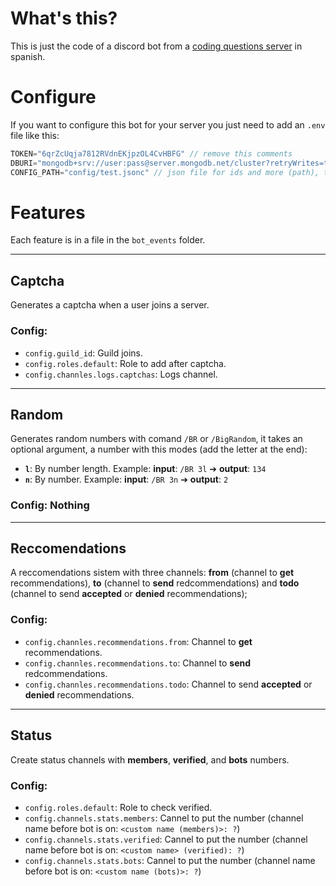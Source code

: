 # What's this?
This is just the code of a discord bot from a [coding questions server](https://discord.com/invite/5JhyHte3QC) in spanish.

# Configure
If you want to configure this bot for your server you just need to add an `.env` file like this:
```js
TOKEN="6qrZcUqja7812RVdnEKjpzOL4CvHBFG" // remove this comments
DBURI="mongodb+srv://user:pass@server.mongodb.net/cluster?retryWrites=true&w=majority" // mongo db
CONFIG_PATH="config/test.jsonc" // json file for ids and more (path), the commands uses it (check the "Config" pulled apart if each command)
```

# Features

Each feature is in a file in the `bot_events` folder.

---

## Captcha

Generates a captcha when a user joins a server.

### Config:
* `config.guild_id`: Guild joins.
* `config.roles.default`: Role to add after captcha.
* `config.channles.logs.captchas`: Logs channel.

---

## Random

Generates random numbers with comand `/BR` or `/BigRandom`, it takes an optional argument, a number with this modes (add the letter at the end):
* **`l`**: By number length. Example: **input**: `/BR 3l` ➔ **output**: `134`
* **`n`**: By number. Example: **input**: `/BR 3n` ➔ **output**: `2`

### Config: Nothing

---

## Reccomendations

A reccomendations sistem with three channels: **from** (channel to **get** recommendations), **to** (channel to **send** redcommendations) and **todo** (channel to send **accepted** or **denied** recommendations);

### Config:
* `config.channles.recommendations.from`: Channel to **get** recommendations.
* `config.channles.recommendations.to`: Channel to **send** redcommendations.
* `config.channles.recommendations.todo`: Channel to send **accepted** or **denied** recommendations.

---

## Status

Create status channels with **members**, **verified**, and **bots** numbers.

### Config:
* `config.roles.default`: Role to check verified.
* `config.channels.stats.members`: Cannel to put the number (channel name before bot is on: `<custom name (members)>: ?`)
* `config.channels.stats.verified`: Cannel to put the number (channel name before bot is on: `<custom name> (verified): ?`)
* `config.channels.stats.bots`: Cannel to put the number (channel name before bot is on: `<custom name (bots)>: ?`)